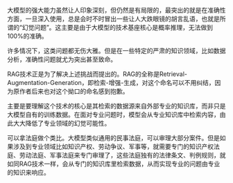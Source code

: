
大模型的强大能力虽然让人印象深刻，但仍然是有局限的，最突出的就是在准确性方面，一旦深入使用，总是会时不时冒出一些让人大跌眼镜的胡言乱语，也就是所谓的“幻觉问题”。这主要是由于大模型的技术基座核心是概率推理，无法做到100%的准确。

许多情况下，这类问题都无伤大雅。但是在一些特定的严肃的知识领域，比如数据分析，准确性问题就尤为突出甚至致命。

RAG技术正是为了解决上述挑战而提出的。RAG的全称是Retrieval-Augmentation-Generation，即检索-增强-生成，对这个命名可以不用纠结，因为原作者后来也对这个拗口的命名感到抱歉。

主要是要理解这个技术的核心是其检索的数据源来自外部专业的知识库，而非只是大模型自有的训练数据。在面对专业问题时，模型会从专业知识库中检索内容，由此大大降低了专业领域的幻觉可能性。

可以拿法庭做个类比。大模型类似通用的民事法庭，可以审理大部分案件。但是如果涉及到专业领域比如知识产权、劳动争议、军事等，就需要专门的知识产权法庭、劳动法庭、军事法庭来专门审理了，这些法庭独有的法律条文、判例规则，就如同RAG技术一样，会从专门的知识库里检索数据，从而实现专业的问题由专业的知识来响应。